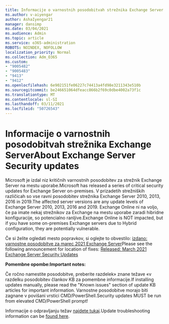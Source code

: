 ```yaml
---
title: Informacije o varnostnih posodobitvah strežnika Exchange Server
ms.author: v-aiyengar
author: AshaIyengar21
manager: dansimp
ms.date: 03/04/2021
ms.audience: Admin
ms.topic: article
ms.service: o365-administration
ROBOTS: NOINDEX, NOFOLLOW
localization_priority: Normal
ms.collection: Adm_O365
ms.custom:
- "9005482"
- "9005483"
- "9413"
- "9412"
ms.openlocfilehash: 6e902151fe06227c74413a4fd98e3211343e510b
ms.sourcegitcommit: be246651064dfeacc866b2f69c0dbe4002a73f1c
ms.translationtype: MT
ms.contentlocale: sl-SI
ms.lasthandoff: 03/11/2021
ms.locfileid: "50726543"
---
```

# <a name="about-exchange-server-security-updates"></a><span data-ttu-id="68b06-102">Informacije o varnostnih posodobitvah strežnika Exchange Server</span><span class="sxs-lookup"><span data-stu-id="68b06-102">About Exchange Server Security updates</span></span>

<span data-ttu-id="68b06-103">Microsoft je izdal niz kritičnih varnostnih posodobitev za strežnik Exchange Server na mestu uporabe.</span><span class="sxs-lookup"><span data-stu-id="68b06-103">Microsoft has released a series of critical security updates for Exchange Server on-premises.</span></span> <span data-ttu-id="68b06-104">V prizadetih strežniških različicah so vse ravni posodobitev strežnika Exchange Server 2010, 2013, 2016 in 2019.</span><span class="sxs-lookup"><span data-stu-id="68b06-104">The affected server versions are any update levels of Exchange Server 2010, 2013, 2016 and 2019.</span></span> <span data-ttu-id="68b06-105">Exchange Online ni na voljo, če pa imate nekaj strežnikov za Exchange na mestu uporabe zaradi hibridne konfiguracije, so potencialno ranljive.</span><span class="sxs-lookup"><span data-stu-id="68b06-105">Exchange Online is NOT impacted, but if you have some on-premises Exchange servers due to Hybrid configuration, they are potentially vulnerable.</span></span>

<span data-ttu-id="68b06-106">Če si želite ogledati mesto popravkov, si oglejte to obvestilo: [izdano: varnostne posodobitve za marec 2021 Exchange Server](https://techcommunity.microsoft.com/t5/exchange-team-blog/released-march-2021-exchange-server-security-updates/ba-p/2175901)</span><span class="sxs-lookup"><span data-stu-id="68b06-106">Please see the following announcement for location of fixes: [Released: March 2021 Exchange Server Security Updates](https://techcommunity.microsoft.com/t5/exchange-team-blog/released-march-2021-exchange-server-security-updates/ba-p/2175901)</span></span>

<span data-ttu-id="68b06-107">**Pomembne opombe:**</span><span class="sxs-lookup"><span data-stu-id="68b06-107">**Important notes:**</span></span>

<span data-ttu-id="68b06-108">Če ročno namestite posodobitve, preberite razdelek» znane težave «v razdelku posodobitev člankov KB za pomembne informacije.</span><span class="sxs-lookup"><span data-stu-id="68b06-108">If installing updates manually, please read the "Known issues" section of update KB articles for important information.</span></span> <span data-ttu-id="68b06-109">Varnostne posodobitve morajo biti zagnane v povišani vrstici CMD/PowerShell.</span><span class="sxs-lookup"><span data-stu-id="68b06-109">Security updates MUST be run from elevated CMD/PowerShell prompt!</span></span>

<span data-ttu-id="68b06-110">Informacije o odpravljanju težav [najdete tukaj](https://aka.ms/exupdatefaq).</span><span class="sxs-lookup"><span data-stu-id="68b06-110">Update troubleshooting information can be [found here](https://aka.ms/exupdatefaq).</span></span>
